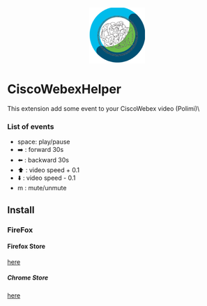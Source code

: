 <p align="center">
  <img src="./images/logo128.png" />
</p>

# CiscoWebexHelper

This extension add some event to your CiscoWebex video (Polimi)\

### List of events

* space: play/pause
* ➡️ : forward 30s
* ⬅️ : backward 30s
* ⬆️ : video speed + 0.1
* ⬇️ : video speed - 0.1
* m  : mute/unmute

## Install

### FireFox

#### Firefox Store
 [here](https://addons.mozilla.org/en-US/firefox/addon/ciscowebex-helper/)

##### Chrome Store
 [here](https://chrome.google.com/webstore/detail/ciscowebex-helper/dncldolpngigodjmkklknhahjafjoofn/)

